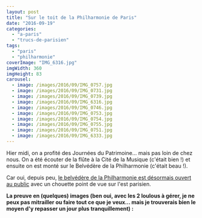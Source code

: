 ```yaml
---
layout: post
title: "Sur le toit de la Philharmonie de Paris"
date: "2016-09-19"
categories: 
  - "a-paris"
  - "trucs-de-parisien"
tags: 
  - "paris"
  - "philharmonie"
coverImage: "IMG_6316.jpg"
imgWidth: 360
imgHeight: 83
carousel: 
  - image: /images/2016/09/IMG_0757.jpg
  - image: /images/2016/09/IMG_0731.jpg
  - image: /images/2016/09/IMG_0739.jpg
  - image: /images/2016/09/IMG_6316.jpg
  - image: /images/2016/09/IMG_0746.jpg
  - image: /images/2016/09/IMG_0753.jpg
  - image: /images/2016/09/IMG_0754.jpg
  - image: /images/2016/09/IMG_0755.jpg
  - image: /images/2016/09/IMG_0751.jpg
  - image: /images/2016/09/IMG_6333.jpg
---
```


Hier midi, on a profité des Journées du Patrimoine... mais pas loin de chez nous. On a été écouter de la flûte à la Cité de la Musique (c'était bien !) et ensuite on est monté sur le Belvédère de la Philharmonie (c'était beau !).

Car oui, depuis peu, [le belvédère de la Philharmonie est désormais ouvert au public](http://philharmoniedeparis.fr/fr/ouverture-du-belvedere-de-la-philharmonie) avec un chouette point de vue sur l'est parisien.

**La preuve en (quelques) images (ben oui, avec les 2 loulous à gérer, je ne peux pas mitrailler ou faire tout ce que je veux... mais je trouverais bien le moyen d'y repasser un jour plus tranquillement) :**
